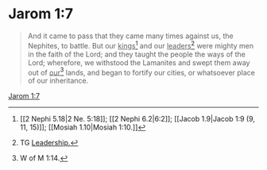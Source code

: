 # Jarom 1:7

> And it came to pass that they came many times against us, the Nephites, to battle. But our <u>kings</u>[^a] and our <u>leaders</u>[^b] were mighty men in the faith of the Lord; and they taught the people the ways of the Lord; wherefore, we withstood the Lamanites and swept them away out of <u>our</u>[^c] lands, and began to fortify our cities, or whatsoever place of our inheritance.

[Jarom 1:7](https://www.churchofjesuschrist.org/study/scriptures/bofm/jarom/1?lang=eng&id=p7#p7)


[^a]: [[2 Nephi 5.18|2 Ne. 5:18]]; [[2 Nephi 6.2|6:2]]; [[Jacob 1.9|Jacob 1:9 (9, 11, 15)]]; [[Mosiah 1.10|Mosiah 1:10.]]
[^b]: TG [Leadership.](https://www.churchofjesuschrist.org/study/scriptures/tg/leadership?lang=eng)
[^c]: W of M 1:14.
